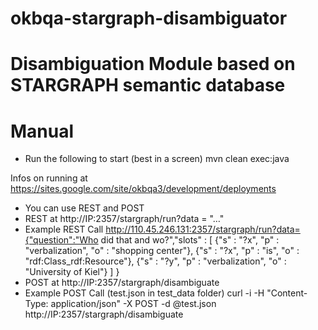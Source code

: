 # okbqa-stargraph-disambiguator

Disambiguation Module based on STARGRAPH semantic database
====

Manual
======
- Run the following to start (best in a screen)
mvn clean exec:java

Infos on running at https://sites.google.com/site/okbqa3/development/deployments
- You can use REST and POST
- REST at http://IP:2357/stargraph/run?data = "…"
- Example REST Call
http://110.45.246.131:2357/stargraph/run?data={"question":"Who did that and wo?","slots" : [ {"s" : "?x", "p" : "verbalization", "o" : "shopping center"}, {"s" : "?x", "p" : "is", "o" : "rdf:Class_rdf:Resource"}, {"s" : "?y", "p" : "verbalization", "o" : "University of Kiel"} ] }
- POST at http://IP:2357/stargraph/disambiguate
- Example POST Call (test.json in test_data folder)
curl -i -H "Content-Type: application/json" -X POST -d @test.json http://IP:2357/stargraph/disambiguate
